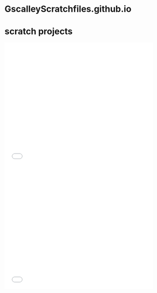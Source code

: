 # GscalleyScratchfiles.github.io
<!DOCTYPE html>
<html>
<title>HTML Tutorial</title>
<body>

<h1>scratch projects</h1>

 <iframe allowtransparency="true" width="485" height="402" src="//scratch.mit.edu/projects/embed/178391836/?autostart=false" frameborder="0" allowfullscreen></iframe>
</body>
 <iframe allowtransparency="true" width="485" height="402" src="//scratch.mit.edu/projects/embed/179115455/?autostart=false" frameborder="0" allowfullscreen></iframe>
    
</html>